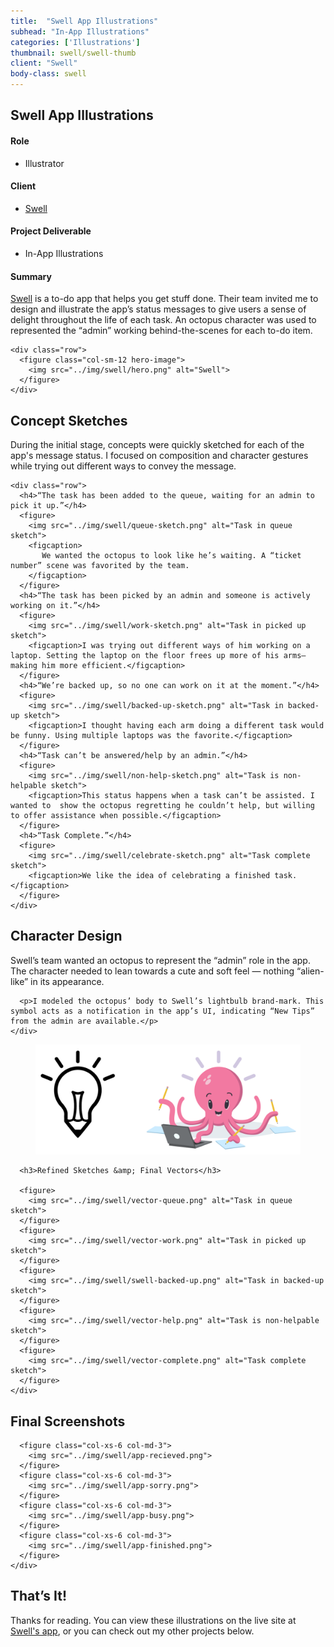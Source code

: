```yaml
---
title:  "Swell App Illustrations"
subhead: "In-App Illustrations"
categories: ['Illustrations']
thumbnail: swell/swell-thumb
client: "Swell"
body-class: swell
---
```

<section class="container-fluid introduction">
  <div class="container">
    <div class="row">
      <div class="col-sm-12">
        <h1 class="title">Swell App Illustrations</h1>
      </div>
    </div>
    <div class="row">
      <div class="col-md-5">
        <h4>Role</h4>
        <ul>
          <li>Illustrator</li>
        </ul>
        <h4>Client</h4>
        <ul>
          <li><a href="http://tips.tryswell.com" target="_blank">Swell</a></li>
        </ul>
        <h4>Project Deliverable</h4>
        <ul>
          <li>In-App Illustrations</li>
        </ul>
      </div>
      <div class="col-md-7 summary">
        <h4>Summary</h4>
        <p><a href="http://tips.tryswell.com" target="_blank">Swell</a> is a to-do app that helps you get stuff done. Their team invited me to design and illustrate the app’s status messages to give users a sense of delight throughout the life of each task. An octopus character was used to represented the “admin” working behind-the-scenes for each to-do item.</p>
      </div>
    </div>

    <div class="row">
      <figure class="col-sm-12 hero-image">
        <img src="../img/swell/hero.png" alt="Swell">
      </figure>
    </div>
  </div>
</section>

<section class="container-fluid sketches">
  <div class="container">
    <div class="row">
      <div class="col-sm-7 description center">
        <h2>Concept Sketches</h2>
        <p>During the initial stage, concepts were quickly sketched for each of the app's message status. I focused on composition and character gestures while trying out different ways to convey the message.</p>
      </div>
    </div>

    <div class="row">
      <h4>“The task has been added to the queue, waiting for an admin to pick it up.”</h4>
      <figure>
        <img src="../img/swell/queue-sketch.png" alt="Task in queue sketch">
        <figcaption>
           We wanted the octopus to look like he’s waiting. A “ticket number” scene was favorited by the team.
        </figcaption>
      </figure>
      <h4>“The task has been picked by an admin and someone is actively working on it.”</h4>
      <figure>
        <img src="../img/swell/work-sketch.png" alt="Task in picked up sketch">
        <figcaption>I was trying out different ways of him working on a laptop. Setting the laptop on the floor frees up more of his arms—making him more efficient.</figcaption>
      </figure>
      <h4>“We’re backed up, so no one can work on it at the moment.”</h4>
      <figure>
        <img src="../img/swell/backed-up-sketch.png" alt="Task in backed-up sketch">
        <figcaption>I thought having each arm doing a different task would be funny. Using multiple laptops was the favorite.</figcaption>
      </figure>
      <h4>“Task can’t be answered/help by an admin.”</h4>
      <figure>
        <img src="../img/swell/non-help-sketch.png" alt="Task is non-helpable sketch">
        <figcaption>This status happens when a task can’t be assisted. I wanted to  show the octopus regretting he couldn’t help, but willing to offer assistance when possible.</figcaption>
      </figure>
      <h4>“Task Complete.”</h4>
      <figure>
        <img src="../img/swell/celebrate-sketch.png" alt="Task complete sketch">
        <figcaption>We like the idea of celebrating a finished task.</figcaption>
      </figure>
    </div>
  </div>
</section>

<section class="container character">
  <div class="row">
    <div class="col-sm-8 description center">
      <h2>Character Design</h2>
      <p>Swell’s team wanted an octopus to represent the “admin” role in the app. The character needed to lean towards a cute and soft feel — nothing “alien-like” in its appearance.</p>

      <p>I modeled the octopus’ body to Swell’s lightbulb brand-mark. This symbol acts as a notification in the app’s UI, indicating “New Tips” from the admin are available.</p>
    </div>
  </div>
  <div class="row">
    <div class="col-sm-12">
      <figure class="full">
        <img src="../img/swell/character-bulb.png" alt="Character design">
      </figure>

      <h3>Refined Sketches &amp; Final Vectors</h3>

      <figure>
        <img src="../img/swell/vector-queue.png" alt="Task in queue sketch">
      </figure>
      <figure>
        <img src="../img/swell/vector-work.png" alt="Task in picked up sketch">
      </figure>
      <figure>
        <img src="../img/swell/swell-backed-up.png" alt="Task in backed-up sketch">
      </figure>
      <figure>
        <img src="../img/swell/vector-help.png" alt="Task is non-helpable sketch">
      </figure>
      <figure>
        <img src="../img/swell/vector-complete.png" alt="Task complete sketch">
      </figure>
    </div>
  </div>
</section>

<section class="container-fluid final">
  <div class="container">
    <div class="row">
      <h2>Final Screenshots</h2>

      <figure class="col-xs-6 col-md-3">
        <img src="../img/swell/app-recieved.png">
      </figure>
      <figure class="col-xs-6 col-md-3">
        <img src="../img/swell/app-sorry.png">
      </figure>
      <figure class="col-xs-6 col-md-3">
        <img src="../img/swell/app-busy.png">
      </figure>
      <figure class="col-xs-6 col-md-3">
        <img src="../img/swell/app-finished.png">
      </figure>
    </div>
  </div>
</section>

<section class="container-fluid post-closing">
  <div class="container">
    <h2>That’s It!</h2>
    <p>Thanks for reading. You can view these illustrations on the live site at <a href="http://tips.tryswell.com" target="_blank">Swell's app</a>, or you can check out my other projects below.</p>
  </div>
</section>
